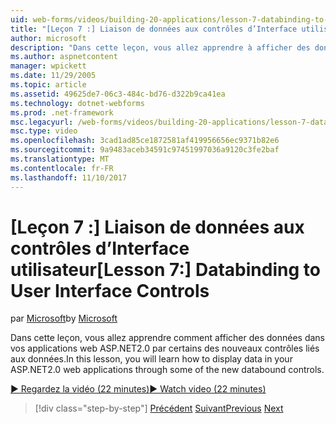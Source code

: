 ```yaml
---
uid: web-forms/videos/building-20-applications/lesson-7-databinding-to-user-interface-controls
title: "[Leçon 7 :] Liaison de données aux contrôles d’Interface utilisateur | Documents Microsoft"
author: microsoft
description: "Dans cette leçon, vous allez apprendre à afficher des données dans votre application ASP.NET &#160; applications certains des nouveaux contrôles liés aux données par le biais de web 2.0."
ms.author: aspnetcontent
manager: wpickett
ms.date: 11/29/2005
ms.topic: article
ms.assetid: 49625de7-06c3-484c-bd76-d322b9ca41ea
ms.technology: dotnet-webforms
ms.prod: .net-framework
msc.legacyurl: /web-forms/videos/building-20-applications/lesson-7-databinding-to-user-interface-controls
msc.type: video
ms.openlocfilehash: 3cad1ad85ce1872581af419956656ec9371b82e6
ms.sourcegitcommit: 9a9483aceb34591c97451997036a9120c3fe2baf
ms.translationtype: MT
ms.contentlocale: fr-FR
ms.lasthandoff: 11/10/2017
---
```

<a name="lesson-7-databinding-to-user-interface-controls"></a><span data-ttu-id="5cd57-103">[Leçon 7 :] Liaison de données aux contrôles d’Interface utilisateur</span><span class="sxs-lookup"><span data-stu-id="5cd57-103">[Lesson 7:] Databinding to User Interface Controls</span></span>
====================
<span data-ttu-id="5cd57-104">par [Microsoft](https://github.com/microsoft)</span><span class="sxs-lookup"><span data-stu-id="5cd57-104">by [Microsoft](https://github.com/microsoft)</span></span>

<span data-ttu-id="5cd57-105">Dans cette leçon, vous allez apprendre comment afficher des données dans vos applications web ASP.NET2.0 par certains des nouveaux contrôles liés aux données.</span><span class="sxs-lookup"><span data-stu-id="5cd57-105">In this lesson, you will learn how to display data in your ASP.NET2.0 web applications through some of the new databound controls.</span></span>

[<span data-ttu-id="5cd57-106">&#9654; Regardez la vidéo (22 minutes)</span><span class="sxs-lookup"><span data-stu-id="5cd57-106">&#9654; Watch video (22 minutes)</span></span>](https://channel9.msdn.com/Blogs/ASP-NET-Site-Videos/lesson-7-databinding-to-user-interface-controls)

>[!div class="step-by-step"]
<span data-ttu-id="5cd57-107">[Précédent](lesson-6-working-with-stylesheets-and-master-pages.md)
[Suivant](lesson-8-working-with-the-gridview-and-formview.md)</span><span class="sxs-lookup"><span data-stu-id="5cd57-107">[Previous](lesson-6-working-with-stylesheets-and-master-pages.md)
[Next](lesson-8-working-with-the-gridview-and-formview.md)</span></span>
